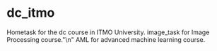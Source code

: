 # dc_itmo
Hometask for the dc course in ITMO University.
image_task for Image Processing course."\n"
AML for advanced machine learning course.
